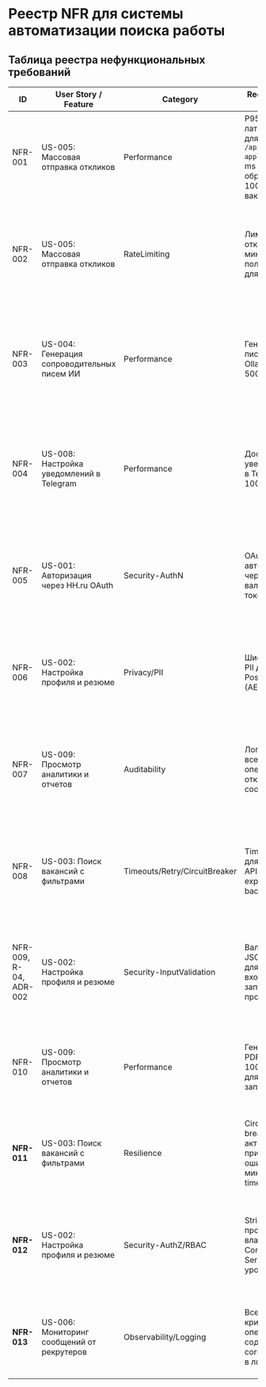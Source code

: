 # Реестр NFR для системы автоматизации поиска работы

## Таблица реестра нефункциональных требований

| ID | User Story / Feature | Category | Requirement (NFR) | Rationale / Risk | Acceptance (G-W-T) | Evidence (test/log/scan/policy) | Trace (issue/link) | Owner | Status | Priority | Severity | Tags |
|----|---------------------|----------|-------------------|------------------|-------------------|--------------------------------|-------------------|-------|--------|----------|----------|------|
| NFR-001 | US-005: Массовая отправка откликов | Performance | P95 латентность для `/api/hh/auto-apply` ≤ 3000 ms при обработке 100+ вакансий | UX при массовых операциях, соблюдение лимитов HH.ru API | **Given** сервис развернут и HH.ru API доступен<br>**When** отправляется запрос на обработку 100+ вакансий<br>**Then** P95 времени ответа ≤ 3000 ms и доля ошибок ≤ 1% | test: `load-auto-apply`; metric: `http_server_requests_seconds` | #perf-001 | backend-team | Draft | P1 - High | S2 - Major | performance,api |
| NFR-002 | US-005: Массовая отправка откликов | RateLimiting | Лимит 20 откликов/минута на пользователя для HH.ru API | Обход лимитов HH.ru API, защита от бана аккаунта | **Given** активный пользователь с валидным токеном<br>**When** отправляется 21+ отклик за 60 секунд<br>**Then** лишние запросы получают 429 с заголовком Retry-After | test: `rate-limit-hh`; log: throttling events | #rate-001 | backend-team | Draft | P1 - High | S1 - Critical | ratelimiting,api |
| NFR-003 | US-004: Генерация сопроводительных писем ИИ | Performance | Генерация письма через Ollama ≤ 5000 ms | UX при создании персонализированных писем | **Given** валидные данные вакансии и резюме<br>**When** вызывается `/api/ai/generate-cover-letter`<br>**Then** время ответа ≤ 5000 ms и возвращается валидный текст письма | test: `ai-generation-time`; metric: response time | #ai-001 | ai-team | Draft | P2 - Medium | S2 - Major | ai,performance |
| NFR-004 | US-008: Настройка уведомлений в Telegram | Performance | Доставка уведомлений в Telegram ≤ 1000 ms | Своевременное информирование пользователя о важных событиях | **Given** новое сообщение от рекрутера или системное событие<br>**When** система отправляет уведомление через Telegram Bot API<br>**Then** уведомление доставляется ≤ 1000 ms | test: `telegram-notification-delay`; log: delivery confirmation | #notif-001 | backend-team | Draft | P2 - Medium | S2 - Major | notifications,performance |
| NFR-005 | US-001: Авторизация через HH.ru OAuth | Security-AuthN | OAuth 2.0 авторизация через HH.ru с валидацией токена | Безопасный доступ к API HH.ru, защита пользовательских данных | **Given** пользователь проходит OAuth-авторизацию<br>**When** токен истекает или невалиден<br>**Then** система возвращает 401 и запрашивает повторную авторизацию | test: `oauth-validation`; scan: security headers | #auth-001 | security-team | R-01, ADR-001 | P1 - High | S1 - Critical | security,authentication |
| NFR-006 | US-002: Настройка профиля и резюме | Privacy/PII | Шифрование PII данных в PostgreSQL (AES-256) | Защита персональных данных пользователей согласно GDPR | **Given** данные пользователя содержат PII (имя, контакты, резюме)<br>**When** выполняется запись в БД<br>**Then** PII поля зашифрованы и не читаемы без ключа | scan: db-encryption; policy: data encryption standard | #security-001 | security-team | R-03, ADR-003 | P1 - High | S1 - Critical | privacy,encryption |
| NFR-007 | US-009: Просмотр аналитики и отчетов | Auditability | Логирование всех операций с откликами и сообщениями | Аудит действий для анализа эффективности и расследования инцидентов | **Given** любое действие пользователя (отклик, генерация письма, ответ)<br>**When** операция выполняется<br>**Then** создается audit-запись с timestamp, user_id, action_type, result, target_id | test: `audit-logging`; log: audit entries with correlation_id | #audit-001 | backend-team | Draft | P2 - Medium | S3 - Minor | auditing,logging |
| NFR-008 | US-003: Поиск вакансий с фильтрами | Timeouts/Retry/CircuitBreaker | Timeout 10s для HH.ru API, 3 retry с exponential backoff | Устойчивость к сбоям внешнего API, минимизация простоев | **Given** HH.ru API недоступен или отвечает с задержкой<br>**When** сервис вызывает API поиска вакансий<br>**Then** выполняются 3 retry с backoff, затем circuit breaker открывается на 30s | test: `circuit-breaker-hh`; log: retry attempts and breaker state | #resilience-001 | backend-team | Draft | P2 - Medium | S2 - Major | resilience,api |
| NFR-009, R-04, ADR-002 | US-002: Настройка профиля и резюме | Security-InputValidation | Валидация JSON-схем для всех входящих запросов профиля | Защита от инъекций и некорректных данных | **Given** запрос с невалидным JSON или лишними полями к `/api/users`<br>**When** обрабатывается сервером<br>**Then** возвращается 400 с детальным описанием ошибки в формате RFC 7807 | test: `json-validation`; policy: input schema validation | #security-002 | backend-team | Draft | P2 - Medium | S2 - Major | validation,security |
| NFR-010 | US-009: Просмотр аналитики и отчетов | Performance | Генерация PDF отчета ≤ 10000 ms для 1000+ записей | UX при работе с аналитикой, обработка больших объемов данных | **Given** 1000+ записей истории откликов в БД<br>**When** запрашивается PDF отчет через `/api/analytics/reports`<br>**Then** отчет генерируется ≤ 10000 ms | test: `report-generation`; metric: generation time for large datasets | #analytics-001 | backend-team | Draft | P3 - Low | S3 - Minor | analytics,performance |
| **NFR-011** | US-003: Поиск вакансий с фильтрами | Resilience | Circuit breaker активируется при 50% ошибок за 1 минуту, timeout 10s | Устойчивость к сбоям внешних API, минимизация простоев | **Given** HH.ru API недоступен<br>**When** сервис вызывает API поиска вакансий<br>**Then** circuit breaker открывается после 3 неудачных попыток | test: `circuit-breaker-test`; metric: breaker state changes | R-04, ADR-002 | backend-team | Draft | P2 - Medium | S2 - Major | resilience,circuit-breaker |
| **NFR-012** | US-002: Настройка профиля и резюме | Security-AuthZ/RBAC | Strict RBAC с проверками владения на Controller, Service и DAO уровнях | Защита от несанкционированного доступа к данным других пользователей | **Given** пользователь A пытается получить доступ к данным пользователя B<br>**When** выполняется запрос через любой слой приложения<br>**Then** возвращается 404 без утечки информации | test: `rbac-penetration-test`; log: access denied events | R-05, ADR-003 | security-team | Draft | P1 - High | S2 - Major | security,rbac,access-control |
| **NFR-013** | US-006: Мониторинг сообщений от рекрутеров | Observability/Logging | Все критические операции содержат correlation_id в логах | Трассировка операций для разбора инцидентов | **Given** запрос с X-Correlation-ID<br>**When** операция проходит через систему<br>**Then** все логи содержат correlation_id | test: `correlation-id-test`; log: pattern validation | T03, T05 | backend-team | Draft | P2 - Medium | S3 - Minor | observability,logging |

